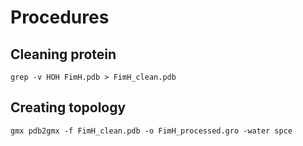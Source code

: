 # Procedures

## Cleaning protein

```shell
grep -v HOH FimH.pdb > FimH_clean.pdb
```

## Creating topology

```shell
gmx pdb2gmx -f FimH_clean.pdb -o FimH_processed.gro -water spce
```